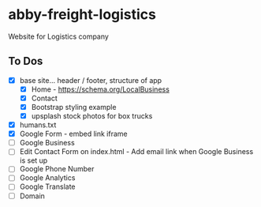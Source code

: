 # abby-freight-logistics

Website for Logistics company

## To Dos

- [x] base site... header / footer, structure of app
  - [x] Home - https://schema.org/LocalBusiness
  - [x] Contact
  - [x] Bootstrap styling example
  - [x] upsplash stock photos for box trucks
- [x] humans.txt
- [x] Google Form - embed link iframe
- [ ] Google Business
- [ ] Edit Contact Form on index.html - Add email link when Google Business is set up 
- [ ] Google Phone Number
- [ ] Google Analytics
- [ ] Google Translate
- [ ] Domain